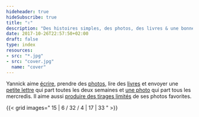 ```yaml
---
hideheader: true
hideSubscribe: true
title: "✌️"
description: "Des histoires simples, des photos, des livres & une bonne tasse de café."
date: 2017-10-26T22:57:50+02:00
draft: false
type: index
resources:
- src: "*.jpg"
- src: "cover.jpg"
  name: "cover"
---
```


Yannick aime [écrire](/posts), prendre des [photos](/series), lire des [livres](/books) et envoyer une [petite lettre](/bonjour) qui part toutes les deux semaines et [une photo](/details) qui part tous les mercredis. Il aime aussi [produire des tirages limités](/shop) de ses photos favorites.

{{< grid images=" 15 | 6 / 32 / 4 |  17 |  33 " >}}

